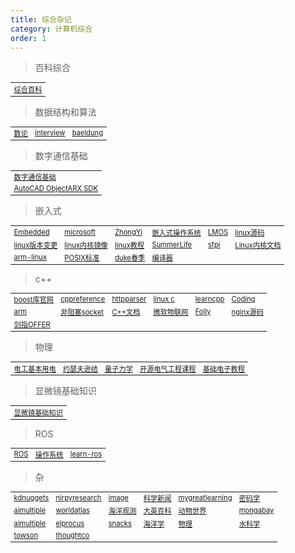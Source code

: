 ```yaml
---
title: 综合杂记
category: 计算机综合
order: 1
---
```


> 百科综合
<table width="1033" style="font-size: 0.8em;">
	<tbody>
		<tr>
			<td>
				<a href="https://www.coursehero.com/study-guides/" target="_blank">综合百科</a>
			</td>
		</tr>
	</tbody>
</table>

> 数据结构和算法
<table width="1033" style="font-size: 0.8em;">
	<tbody>
		<tr>
			<td>
				<a href="https://crypto.stanford.edu/pbc/notes/numbertheory/" target="_blank">数论</a>
			</td>
			<td>
				<a href="https://github.com/nhivp/coding-interview-university/blob/master/translations/README-cn.md" target="_blank">interview</a>
			</td>
			<td>
				<a href="https://www.baeldung.com/" target="_blank">baeldung</a>
			</td>
		</tr>
	</tbody>
</table>

> 数字通信基础
<table width="1033" style="font-size: 0.8em;">
	<tbody>
		<tr>
			<td>
				<a href="https://vincmazet.github.io/comnum/" target="_blank">数字通信基础</a>
			</td>
		</tr>
		<tr>
			<td>
				<a href="https://www.autodesk.com/developer-network/platform-technologies/autocad/objectarx" target="_blank">AutoCAD ObjectARX SDK</a>
			</td>
		</tr>
	</tbody>
</table>

> 嵌入式
<table width="1033" style="font-size: 0.8em;">
	<tbody>
		<tr>
			<td>
				<a href="https://github.com/nhivp/Awesome-Embedded" target="_blank">Embedded</a>
			</td>
			<td>
				<a href="https://github.com/microsoft/ELL" target="_blank">microsoft</a>
			</td>
			<td>
				<a href="https://github.com/ZhongYi-LinuxDriverDev" target="_blank">ZhongYi</a>
			</td>
			<td>
				<a href="https://weread.qq.com/web/reader/405321205b68794054e53fa" target="_blank">嵌入式操作系统</a>
			</td>
			<td>
				<a href="http://blog.chinaunix.net/uid/28032128.html" target="_blank">LMOS</a>
			</td>
			<td>
				<a href="https://github.com/torvalds/linux" target="_blank">linux源码</a>
			</td>
		</tr>
		<tr>
			<td>
				<a href="https://kernelnewbies.org/LinuxVersions" target="_blank">linux版本变更</a>
			</td>
			<td>
				<a href="https://mirror.bjtu.edu.cn/kernel/linux/kernel/" target="_blank">linux内核镜像</a>
			</td>
			<td>
				<a href="https://linux-kernel-labs.github.io/refs/heads/master/lectures/intro.html#overview-of-the-linux-kernel" target="_blank">linux教程</a>
			</td>
			<td>
				<a href="https://github.com/SummerLife/EmbeddedSystem" target="_blank">SummerLife</a>
			</td>
			<td>
				<a href="https://sbc-fish.github.io/sfpi/" target="_blank">sfpi</a>
			</td>
			<td>
				<a href="https://www.kernel.org/doc/html/latest/index.html" target="_blank">Linux内核文档</a>
			</td>
		</tr>
		<tr>
			<td>
				<a href="https://gitlab.arm.com/linux-arm/linux-rm/-/tree/master/" target="_blank">arm-linux</a>
			</td>
			<td>
				<a href="https://pubs.opengroup.org/onlinepubs/9699919799/" target="_blank">POSIX标准</a>
			</td>
			<td>
				<a href="https://courses.cs.duke.edu/spring22/" target="_blank">duke春季</a>
			</td>
			<td>
				<a href="https://www.cs.cmu.edu/afs/cs/academic/class/15745-s14/public/lectures/" target="_blank">编译器</a>
			</td>
		</tr>
	</tbody>
</table>

> c++
<table width="1033" style="font-size: 0.8em;">
	<tbody>
		<tr>
			<td>
				<a href="https://www.boost.org/" target="_blank">boost库官网</a>
			</td>
			<td>
				<a href="https://en.cppreference.com/w/cpp" target="_blank">cppreference</a>
			</td>
			<td>
				<a href="https://github.com/nekipelov/httpparser" target="_blank">httpparser</a>
			</td>
			<td>
				<a href="https://akaedu.github.io/book/index.html" target="_blank">linux c</a>
			</td>
			<td>
				<a href="https://www.learncpp.com/" target="_blank">learncpp</a>
			</td>
			<td>
				<a href="https://gitee.com/pan-junxian/CodingInterviewChinese2" target="_blank">Coding</a>
			</td>
		</tr>
		<tr>
			<td>
				<a href="https://developer.arm.com/" target="_blank">arm</a>
			</td>
			<td>
				<a href="https://github.com/mogware/nio" target="_blank">非阻塞socket</a>
			</td>
			<td>
				<a href="https://learn.microsoft.com/en-us/cpp/cpp/?view=msvc-170" target="_blank">C++文档</a>
			</td>
			<td>
				<a href="https://github.com/microsoft/IoT-For-Beginners" target="_blank">微软物联网</a>
			</td>
			<td>
				<a href="https://github.com/facebook/folly" target="_blank">Folly</a>
			</td>
			<td>
				<a href="https://github.com/nginx/nginx" target="_blank">nginx源码</a>
			</td>
		</tr>
		<tr>
			<td>
				<a href="file:///D:/Study/%E6%95%99%E6%9D%90%E4%B9%A6%E7%B1%8D/45%E7%AE%97%E6%B3%95/%E5%89%91%E6%8C%87OFFER%E5%90%8D%E4%BC%81%E9%9D%A2%E8%AF%95%E5%AE%98%E7%B2%BE%E8%AE%B2%E5%85%B8%E5%9E%8B%E7%BC%96%E7%A8%8B%E9%A2%98%E7%AC%AC2%E7%89%88.pdf" target="_blank">剑指OFFER</a>
			</td>
		</tr>
	</tbody>
</table>

> 物理
<table width="1033" style="font-size: 0.8em;">
	<tbody>
		<tr>
			<td>
				<a href="https://pressbooks.bccampus.ca/basicelectricity/front-matter/introduction/" target="_blank">电工基本用电</a>
			</td>
			<td>
				<a href="https://arxiv.org/abs/1908.09558" target="_blank">约瑟夫逊结</a>
			</td>
			<td>
				<a href="https://plato.stanford.edu/entries/qm/#BookUsefForBegi" target="_blank">量子力学</a>
			</td>
			<td>
				<a href="https://github.com/Artoriuz/OSEE" target="_blank">开源电气工程课程</a>
			</td>
			<td>
				<a href="https://www.electronicshub.org/tutorials/" target="_blank">基础电子教程</a>
			</td>
		</tr>
	</tbody>
</table>

> 显微镜基础知识
<table width="1033" style="font-size: 0.8em;">
	<tbody>
		<tr>
			<td>
				<a href="https://micro.magnet.fsu.edu/primer/anatomy/anatomy.html" target="_blank">显微镜基础知识</a>
			</td>
		</tr>
	</tbody>
</table>

> ROS
<table width="1033" style="font-size: 0.8em;">
	<tbody>
		<tr>
			<td>
				<a href="http://wiki.ros.org/ROS/Tutorials" target="_blank">ROS</a>
			</td>
			<td>
				<a href="https://www.toptal.com/robotics/introduction-to-robot-operating-system" target="_blank">操作系统</a>
			</td>
			<td>
				<a href="https://www.theconstructsim.com/ros-for-beginners-how-to-learn-ros/" target="_blank">learn-ros</a>
			</td>
		</tr>
	</tbody>
</table>

> 杂
<table width="1033" style="font-size: 0.8em;">
	<tbody>
		<tr>
			<td>
				<a href="https://www.kdnuggets.com/" target="_blank">kdnuggets</a>
			</td>
			<td>
				<a href="https://nirpyresearch.com/" target="_blank">nirpyresearch</a>
			</td>
			<td>
				<a href="https://medium.com/tag/image-processing/recommended" target="_blank">image</a>
			</td>
			<td>
				<a href="https://www.advancedsciencenews.com/" target="_blank">科学新闻</a>
			</td>
			<td>
				<a href="https://www.mygreatlearning.com/blog/" target="_blank">mygreatlearning</a>
			</td>
			<td>
				<a href="https://www.hyperelliptic.org/tanja/teaching/cryptoI13/" target="_blank">密码学</a>
			</td>
		</tr>
		<tr>
			<td>
				<a href="https://research.aimultiple.com/" target="_blank">aimultiple</a>
			</td>
			<td>
				<a href="https://www.worldatlas.com/" target="_blank">worldatlas</a>
			</td>
			<td>
				<a href="https://ioos.noaa.gov/" target="_blank">海洋观测</a>
			</td>
			<td>
				<a href="https://www.britannica.com/Science-Tech" target="_blank">大英百科</a>
			</td>
			<td>
				<a href="https://animal-world.com/" target="_blank">动物世界</a>
			</td>
			<td>
				<a href="https://news.mongabay.com/" target="_blank">mongabay</a>
			</td>
		</tr>
		<tr>
			<td>
				<a href="https://research.aimultiple.com/" target="_blank">aimultiple</a>
			</td>
			<td>
				<a href="https://www.elprocus.com/category/robotics/" target="_blank">elprocus</a>
			</td>
			<td>
				<a href="https://www.exploratorium.edu/snacks" target="_blank">snacks</a>
			</td>
			<td>
				<a href="https://rwu.pressbooks.pub/webboceanography/front-matter/preface/" target="_blank">海洋学</a>
			</td>
			<td>
				<a href="https://www.physicsclassroom.com/class/circuits/Lesson-1/Electric-Potential-Difference" target="_blank">物理</a>
			</td>
			<td>
				<a href="https://www.usgs.gov/special-topics/water-science-school/" target="_blank">水科学</a>
			</td>
		</tr>
		<tr>
			<td>
				<a href="https://www.collegesidekick.com/study-guides/towson-astronomy-2/the-nature-of-science" target="_blank">towson</a>
			</td>
			<td>
				<a href="https://www.thoughtco.com/sciences-math-4132465" target="_blank">thoughtco</a>
			</td>
		</tr>
	</tbody>
</table>

